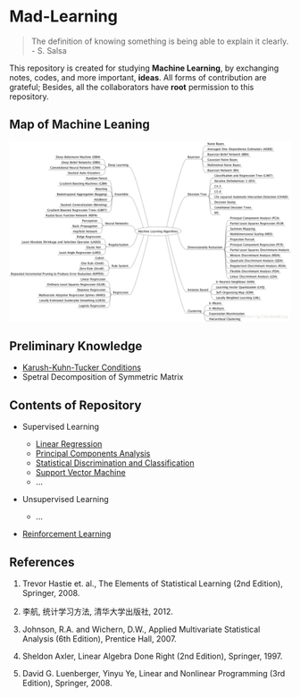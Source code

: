 # Mad-Learning

> The definition of knowing something is being able to explain it clearly. - S. Salsa

This repository is created for studying **Machine Learning**, by exchanging notes, codes, and more important, **ideas**. All forms of contribution are grateful; Besides, all the collaborators have **root** permission to this repository.

## Map of Machine Leaning

![Guideline of ML](IMG/ML_MAP.png)

## Preliminary Knowledge

- [Karush-Kuhn-Tucker Conditions](/KKT)
- Spetral Decomposition of Symmetric Matrix

## Contents of Repository

- Supervised Learning
  - [Linear Regression](/LINEAR-REGRESSION)
  - [Principal Components Analysis](/PCA)
  - [Statistical Discrimination and Classification](/LDA-QDA)
  - [Support Vector Machine](/SVM)
  - ...

- Unsupervised Learning
  - ...

- [Reinforcement Learning](/RL)

## References

1. Trevor Hastie et. al., The Elements of Statistical Learning (2nd Edition), Springer, 2008.

2. 李航, 统计学习方法, 清华大学出版社, 2012.

3. Johnson, R.A. and Wichern, D.W., Applied Multivariate Statistical Analysis (6th Edition), Prentice Hall, 2007.

4. Sheldon Axler, Linear Algebra Done Right (2nd Edition), Springer, 1997.

5. David G. Luenberger, Yinyu Ye, Linear and Nonlinear Programming (3rd Edition), Springer, 2008.